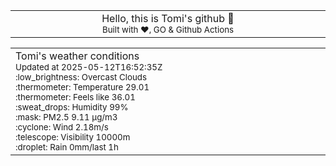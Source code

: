
<div align="center">
<table>
<tbody>
<td align="center">
<img width="2000" height="0"><br>
Hello, this is Tomi's github 👋<br>
<sup>Built with ❤️, GO & Github Actions</sup><br>
<img width="2000" height="0">
</td>
</tbody>
</table>
</div>
<table>
<tbody>
<td align="left">
<img width="2000" height="0"><br>
Tomi's weather conditions<br>
<sup>Updated at 2025-05-12T16:52:35Z</sup><br>
<sup>:low_brightness: Overcast Clouds</sup><br>
<sup>:thermometer: Temperature 29.01 </sup><br>
<sup>:thermometer: Feels like 36.01</sup><br>
<sup>:sweat_drops: Humidity 99%</sup><br>
<sup>:mask: PM2.5 9.11 μg/m3</sup><br>
<sup>:cyclone: Wind 2.18m/s </sup><br>
<sup>:telescope: Visibility 10000m </sup><br>
<sup>:droplet: Rain 0mm/last 1h </sup><br>
<img width="2000" height="0">
</td>
<td align="left">
<img width="2000" height="0"><br>
<br>
<img width="2000" height="0">
</td>
</tbody>
</table>
</div>
    